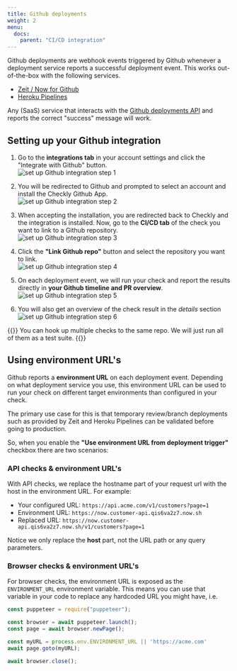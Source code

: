 ```yaml
---
title: Github deployments
weight: 2
menu:
  docs:
    parent: "CI/CD integration"
---
```


Github deployments are webhook events triggered by Github whenever a deployment service reports a successful deployment 
event. This works out-of-the-box with the following services. 

- [Zeit / Now for Github](https://zeit.co/docs/v2/advanced/now-for-github/)
- [Heroku Pipelines](https://devcenter.heroku.com/articles/pipelines)

Any (SaaS) service that interacts with the [Github deployments API](https://developer.github.com/v3/repos/deployments/) and
reports the correct "success" message will work.

## Setting up your Github integration

1. Go to the **integrations tab** in your account settings and click the "Integrate with Github" button.    
![set up Github integration step 1](/docs/images/cicd/github_setup_1.png)

2. You will be redirected to Github and prompted to select an account and install the Checkly Github App.  
![set up Github integration step 2](/docs/images/cicd/github_setup_2.png)

3. When accepting the installation, you are redirected back to Checkly and the integration is installed. 
Now, go to the **CI/CD tab** of the check you want to link to a Github repository.    
![set up Github integration step 3](/docs/images/cicd/github_setup_3.png)

4. Click the **"Link Github repo"** button and select the repository you want to link.  
![set up Github integration step 4](/docs/images/cicd/github_setup_4.png)

5. On each deployment event, we will run your check and report the results directly in **your Github timeline and PR overview**.  
![set up Github integration step 5](/docs/images/cicd/github_setup_5.png)

6. You will also get an overview of the check result in the *details* section
![set up Github integration step 6](/docs/images/cicd/github_setup_6.png)


{{<info >}}
You can hook up multiple checks to the same repo. We will just run all of them as a test suite.
{{</info>}}

## Using environment URL's

Github reports a **environment URL** on each deployment event. Depending on what deployment service you use,
this environment URL can be used to run your check on different target environments than configured in your check.  

The primary use case for this is that temporary review/branch deployments such as provided by Zeit and Heroku Pipelines
can be validated before going to production. 

So, when you enable the **"Use environment URL from deployment trigger"** checkbox there are two scenarios:

### API checks & environment URL's 

With API checks, we replace the hostname part of your request url with the host in the environment URL. 
For example:

- Your configured URL: `https://api.acme.com/v1/customers?page=1`
- Environment URL: `https://now.customer-api.qis6va2z7.now.sh`
- Replaced URL: `https://now.customer-api.qis6va2z7.now.sh/v1/customers?page=1`

Notice we only replace the **host** part, not the URL path or any query parameters.

### Browser checks & environment URL's

For browser checks, the environment URL is exposed as the `ENVIRONMENT_URL` environment variable. This means you can use that
variable in your code to replace any hardcoded URL you might have, i.e.

```javascript
const puppeteer = require("puppeteer");

const browser = await puppeteer.launch();
const page = await browser.newPage();

const myURL = process.env.ENVIRONMENT_URL || 'https://acme.com'
await page.goto(myURL);

await browser.close();
```








